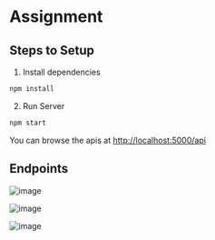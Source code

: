 # Assignment

## Steps to Setup

1. Install dependencies

```bash
npm install
```

2. Run Server

```bash
npm start
```

You can browse the apis at <http://localhost:5000/api>

## Endpoints
![image](https://user-images.githubusercontent.com/34943727/165292147-237747dc-a527-4439-a6fa-a010474549a2.png)

![image](https://user-images.githubusercontent.com/34943727/165292673-651eada6-4e41-49ea-81d0-7cf77b0b927b.png)

![image](https://user-images.githubusercontent.com/34943727/165292803-fc69fb7d-5189-4562-b314-80d8c360f20a.png)

